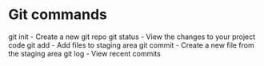 # Git commands

git init - Create a new git repo
git status - View the changes to your project code
git add - Add files to staging area
git commit - Create a new file from the staging area
git log - View recent commits
